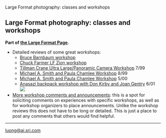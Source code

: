 Large Format photography: classes and workshops

Large Format photography: classes and workshops
-----------------------------------------------

**Part of [the Large Format Page](.).**

-   Detailed reviews of some great workshops:
    -   [Bruce Barnbaum workshop](barnbaum.html)
    -   [Chuck Farmer LF Zion workshop](workshop-farmer.html)
    -   [Tillman Crane Ultra Large/Panoramic Camera
        Workshop](workshop-ulf.html) 7/99
    -   [Michael A. Smith and Paula Chamlee
        Workshop](workshop-smith.html) 8/99
    -   [Michael A. Smith and Paula Chamlee
        Workshop](workshop-smith2.html) 5/00
    -   [Anasazi backpack workshop with Don Kirby and Joan
        Gentry](workshops/kirby-gentry.html) 6/01 ![](new.gif)
-   [More workshop comments and
    announcements](http://www.greenspun.com/com/qtluong/photography/lf/worshops.html):
    this is a spot for soliciting comments on experiences with specific
    workshops, as well as for workshop organizers to place
    announcements. Unlike the workshop reviews this does not have to be
    long or detailed. This is just a place to post any comments that
    others would find helpful.

------------------------------------------------------------------------

[luong@ai.sri.com](http://www.terragalleria.com)
